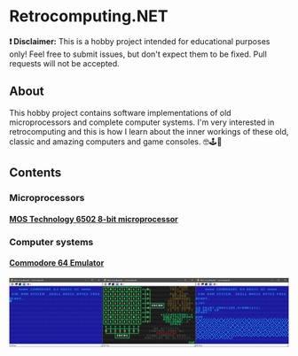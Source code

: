 # Retrocomputing.NET

**❗ Disclaimer:** This is a hobby project intended for educational purposes only! Feel free to submit issues, but don't expect them to be fixed. Pull requests will not be accepted.

## About


This hobby project contains software implementations of old microprocessors and complete computer systems. I'm very interested in retrocomputing and this is how I learn about the inner workings of these old, classic and amazing computers and game consoles. 🤓🕹💾

## Contents

### Microprocessors

#### [MOS Technology 6502 8-bit microprocessor](MicroProcessor/Cpu6502)


### Computer systems

#### [Commodore 64 Emulator](ComputerSystems/Commodore64)

![](Screenshots/12-c64-header.png)